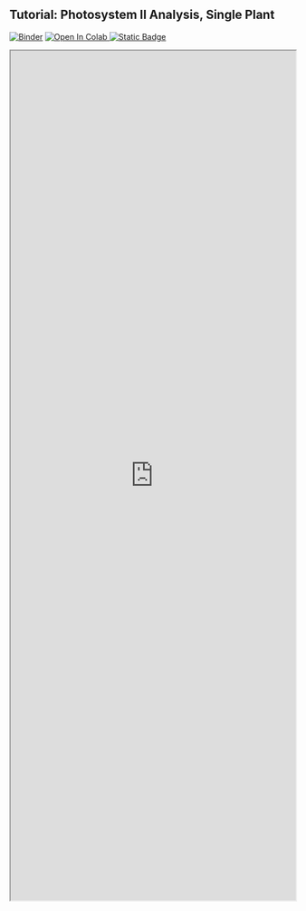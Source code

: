 ## Tutorial: Photosystem II Analysis, Single Plant

[![Binder](https://mybinder.org/badge_logo.svg)](https://mybinder.org/v2/gh/danforthcenter/plantcv-tutorial-photosynthesis/HEAD?labpath=index.ipynb)
<a target="_blank" href="https://colab.research.google.com/github/danforthcenter/plantcv-tutorial-photosynthesis/blob/main/index.ipynb">
  <img src="https://colab.research.google.com/assets/colab-badge.svg" alt="Open In Colab"/>
</a>
[![Static Badge](https://img.shields.io/badge/Open%20on%20GitHub-black?logo=github)](https://github.com/danforthcenter/plantcv-tutorial-photosynthesis.git)

<iframe src="https://nbviewer.jupyter.org/github/danforthcenter/plantcv-tutorial-photosynthesis/blob/main/index.ipynb" width="100%" height="1500px"></iframe>
